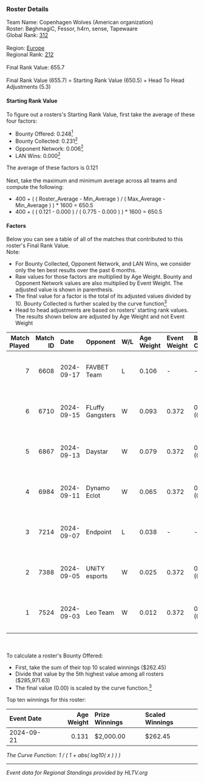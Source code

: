 ### Roster Details<br />
Team Name: Copenhagen Wolves (American organization)<br />
Roster: BøghmagiC, Fessor, h4rn, sense, Tapewaare<br />
Global Rank: [312](../../standings_global_2025_02_28.md)<br />
<br />
Region: [Europe]( ../../standings_europe_2025_02_28.md)<br />
Regional Rank: [212]( ../../standings_europe_2025_02_28.md)<br />
<br />
Final Rank Value:  655.7<br />
<br />
Final Rank Value (655.7) = Starting Rank Value (650.5) + Head To Head Adjustments (5.3)<br />

#### Starting Rank Value<br />
To figure out a rosters's Starting Rank Value, first take the average of these four factors:<br />
- Bounty Offered: 0.248[<sup>1</sup>](#table2)
- Bounty Collected: 0.231[<sup>2</sup>](#table1)
- Opponent Network: 0.006[<sup>2</sup>](#table1)
- LAN Wins: 0.000[<sup>2</sup>](#table1)

The average of these factors is 0.121<br />
<br />
Next, take the maximum and minimum average across all teams and compute the following:<br />
- 400 + ( ( Roster_Average - Min_Average ) / ( Max_Average - Min_Average ) ) * 1600 = 650.5
- 400 + ( ( 0.121 - 0.000 ) / ( 0.775 - 0.000 ) ) * 1600 = 650.5


#### Factors<br />
Below you can see a table of all of the matches that contributed to this roster's Final Rank Value.<br />
Note:<br />

- For Bounty Collected, Opponent Network, and LAN Wins, we consider only the ten best results over the past 6 months.
- Raw values for those factors are multiplied by Age Weight. Bounty and Opponent Network values are also multiplied by Event Weight. The adjusted value is shown in parenthesis.
- The final value for a factor is the total of its adjusted values divided by 10. Bounty Collected is further scaled by the curve function[<sup>3</sup>](#curveFunction)
- Head to head adjustments are based on rosters' starting rank values. The results shown below are adjusted by Age Weight and not Event Weight
<span id="table1"></span><br />


| Match Played | Match ID | Date       | Opponent         | W/L | Age Weight | Event Weight | Bounty Collected | Opponent Network | LAN Wins  | H2H Adj. | Roster                                    |
| -: | -: | :- | :- | :- | :- | :- | :- | :- | :- | -: | :- |
|            7 |     6608 | 2024-09-17 | FAVBET Team      | L   | 0.106      | -            | -                | -                | -         |    -0.61 | BøghmagiC, Fessor, h4rn, sense, Tapewaare |
|            6 |     6710 | 2024-09-15 | FLuffy Gangsters | W   | 0.093      | 0.372        | 0.017 (0.001)    | 1.000 (0.035)    | 0 (0.000) |     2.10 | BøghmagiC, Fessor, h4rn, sense, Tapewaare |
|            5 |     6867 | 2024-09-13 | Daystar          | W   | 0.079      | 0.372        | 0.000 (0.000)    | 0.147 (0.004)    | 0 (0.000) |     1.30 | BøghmagiC, Fessor, h4rn, sense, Tapewaare |
|            4 |     6984 | 2024-09-11 | Dynamo Eclot     | W   | 0.065      | 0.372        | 0.151 (0.004)    | 0.759 (0.018)    | 0 (0.000) |     1.93 | BøghmagiC, Fessor, h4rn, sense, Tapewaare |
|            3 |     7214 | 2024-09-07 | Endpoint         | L   | 0.038      | -            | -                | -                | -         |    -0.37 | BøghmagiC, Fessor, h4rn, sense, Tapewaare |
|            2 |     7388 | 2024-09-05 | UNiTY esports    | W   | 0.025      | 0.372        | 0.030 (0.000)    | 0.447 (0.004)    | 0 (0.000) |     0.62 | BøghmagiC, Fessor, h4rn, sense, Tapewaare |
|            1 |     7524 | 2024-09-03 | Leo Team         | W   | 0.012      | 0.372        | 0.031 (0.000)    | 0.618 (0.003)    | 0 (0.000) |     0.30 | BøghmagiC, Fessor, h4rn, sense, Tapewaare |

<br />
<span id="table2"></span><br />
To calculate a roster's Bounty Offered:<br />

- First, take the sum of their top 10 scaled winnings ($262.45)
- Divide that value by the 5th highest value among all rosters ($285,971.63)
- The final value (0.00) is scaled by the curve function.[<sup>3</sup>](#curveFunction)

Top ten winnings for this roster:<br />

| Event Date | Age Weight | Prize Winnings | Scaled Winnings |
| :- | -: | :- | :- |
| 2024-09-21 |      0.131 | $2,000.00      | $262.45         |


<span id="curveFunction"></span>_The Curve Function: 1 / ( 1 + abs( log10( x ) ) )_<br />

---
_Event data for Regional Standings provided by HLTV.org_<br />
